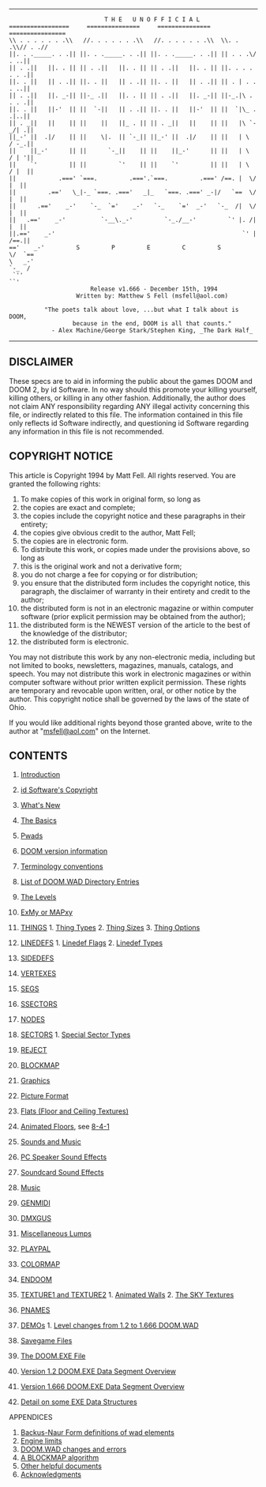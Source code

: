 ------------------------------------------------------------------------------

```
                           T H E   U N O F F I C I A L
=================     ===============     ===============   ================
\\ . . . . . . .\\   //. . . . . . .\\   //. . . . . . .\\  \\. . .\\// . .//
||. . ._____. . .|| ||. . ._____. . .|| ||. . ._____. . .|| || . . .\/ . ..||
|| . .||   ||. . || || . .||   ||. . || || . .||   ||. . || ||. . . . . . .||
||. . ||   || . .|| ||. . ||   || . .|| ||. . ||   || . .|| || . | . . . ..||
|| . .||   ||. _-|| ||-_ .||   ||. . || || . .||   ||. _-|| ||-_.|\ . . . .||
||. . ||   ||-'  || ||  `-||   || . .|| ||. . ||   ||-'  || ||  `|\_ . .|..||
|| . _||   ||    || ||    ||   ||_ . || || . _||   ||    || ||   |\ `-_/| .||
||_-' ||  .|/    || ||    \|.  || `-_|| ||_-' ||  .|/    || ||   | \  / -_.||
||    ||_-'      || ||      `-_||    || ||    ||_-'      || ||   | \  / | '||
||    `'         || ||         `'    || ||    `'         || ||   | \  / |  ||
||            .===' `===.         .==='.`===.         .===' /==. |  \/  |  ||
||         .=='   \_|-_ `===. .==='   _|_   `===. .===' _-|/   `==  \/  |  ||
||      .=='    _-'    `-_  `='    _-'   `-_    `='  _-'   `-_  /|  \/  |  ||
||   .=='    _-'          `-__\._-'         `-_./__-'         `' |. /|  |  ||
||.=='    _-'                                                     `' | /==.||
=='    _-'         S         P         E         C         S          \/  `==
\   _-'                                                                `-_  /
 `''                                                                      ``'
                       Release v1.666 - December 15th, 1994
                   Written by: Matthew S Fell (msfell@aol.com)

          "The poets talk about love, ...but what I talk about is DOOM,
                  because in the end, DOOM is all that counts."
            - Alex Machine/George Stark/Stephen King, _The Dark Half_
```

------------------------------------------------------------------------------



DISCLAIMER
----------

These specs are to aid in informing the public about the games
DOOM and DOOM 2, by id Software.  In no way should this promote your
killing yourself, killing others, or killing in any other fashion.
Additionally, the author does not claim ANY responsibility
regarding ANY illegal activity concerning this file, or indirectly related
to this file.  The information contained in this file only reflects
id Software indirectly, and questioning id Software regarding any
information in this file is not recommended.

COPYRIGHT NOTICE
----------------

This article is Copyright 1994 by Matt Fell.  All rights reserved.
You are granted the following rights:

1. To make copies of this work in original form, so long as
  1. the copies are exact and complete;
  2. the copies include the copyright notice and these paragraphs
     in their entirety;
  3. the copies give obvious credit to the author, Matt Fell;
  4. the copies are in electronic form.
2. To distribute this work, or copies made under the provisions
   above, so long as
  1. this is the original work and not a derivative form;
  2. you do not charge a fee for copying or for distribution;
  3. you ensure that the distributed form includes the copyright
     notice, this paragraph, the disclaimer of warranty in
     their entirety and credit to the author;
  4. the distributed form is not in an electronic magazine or
     within computer software (prior explicit permission may be
     obtained from the author);
  5. the distributed form is the NEWEST version of the article to
     the best of the knowledge of the distributor;
  6. the distributed form is electronic.

You may not distribute this work by any non-electronic media,
including but not limited to books, newsletters, magazines, manuals,
catalogs, and speech.  You may not distribute this work in electronic
magazines or within computer software without prior written explicit
permission.  These rights are temporary and revocable upon written, oral,
or other notice by the author. This copyright notice shall be governed
by the laws of the state of Ohio.

If you would like additional rights beyond those granted above,
write to the author at "msfell@aol.com" on the Internet.

CONTENTS
--------

1. [Introduction][1]
  1. [id Software's Copyright][1-1]
  2. [What's New][1-2]
2. [The Basics][2]
  1. [Pwads][2-1]
  2. [DOOM version information][2-2]
  3. [Terminology conventions][2-3]
3. [List of DOOM.WAD Directory Entries][3]
4. [The Levels][4]
  1. [ExMy or MAPxy][4-1]
  2. [THINGS][4-2]
    1. [Thing Types][4-2-1]
    2. [Thing Sizes][4-2-2]
    3. [Thing Options][4-2-3]
  3. [LINEDEFS][4-3]
    1. [Linedef Flags][4-3-1]
    2. [Linedef Types][4-3-2]
  4. [SIDEDEFS][4-4]
  5. [VERTEXES][4-5]
  6. [SEGS][4-6]
  7. [SSECTORS][4-7]
  8. [NODES][4-8]
  9. [SECTORS][4-9]
    1. [Special Sector Types][4-9-1]
  10. [REJECT][4-10]
  11. [BLOCKMAP][4-11]
5. [Graphics][5]
  1. [Picture Format][5-1]
6. [Flats (Floor and Ceiling Textures)][6]
  1. [Animated Floors][6-1], see [8-4-1][8-4-1]
7. [Sounds and Music][7]
  1. [PC Speaker Sound Effects][7-1]
  2. [Soundcard Sound Effects][7-2]
  3. [Music][7-3]
  4. [GENMIDI][7-4]
  5. [DMXGUS][7-5]
8. [Miscellaneous Lumps][8]
  1. [PLAYPAL][8-1]
  2. [COLORMAP][8-2]
  3. [ENDOOM][8-3]
  4. [TEXTURE1 and TEXTURE2][8-4]
    1. [Animated Walls][8-4-1]
    2. [The SKY Textures][8-4-2]
  5. [PNAMES][8-5]
  6. [DEMOs][8-6]
    1. [Level changes from 1.2 to 1.666 DOOM.WAD][8-6-1]
9. [Savegame Files][9]

10. [The DOOM.EXE File][10]
  1. [Version 1.2 DOOM.EXE Data Segment Overview][10-1]
  2. [Version 1.666 DOOM.EXE Data Segment Overview][10-2]
  3. [Detail on some EXE Data Structures][10-3]

APPENDICES

1. [Backus-Naur Form definitions of wad elements][A-1]
2. [Engine limits][A-2]
3. [DOOM.WAD changes and errors][A-3]
4. [A BLOCKMAP algorithm][A-4]
5. [Other helpful documents][A-5]
6. [Acknowledgments][A-6]

[1]: ./Chapter01.md
[1-1]: ./Chapter01.md
[1-2]: ./Chapter01.md


[2]: ./Chapter02.md
[2-1]: ./Chapter02.md
[2-2]: ./Chapter02.md
[2-3]: ./Chapter02.md

[3]: ./Chapter03.md

[4]: ./Chapter04.md
[4-1]: ./Chapter04.md
[4-2]: ./Chapter04.md
[4-2-1]: ./Chapter04.md
[4-2-2]: ./Chapter04.md
[4-2-3]: ./Chapter04.md
[4-3]: ./Chapter04.md
[4-3-1]: ./Chapter04.md
[4-3-2]: ./Chapter04.md
[4-4]: ./Chapter04.md
[4-5]: ./Chapter04.md
[4-6]: ./Chapter04.md
[4-7]: ./Chapter04.md
[4-8]: ./Chapter04.md
[4-9]: ./Chapter04.md
[4-9-1]: ./Chapter04.md
[4-10]: ./Chapter04.md
[4-11]: ./Chapter04.md

[5]: ./Chapter05.md
[5-1]: ./Chapter05.md

[6]: ./Chapter06.md
[6-1]: ./Chapter06.md

[7]: ./Chapter07.md
[7-1]: ./Chapter07.md
[7-2]: ./Chapter07.md
[7-3]: ./Chapter07.md
[7-4]: ./Chapter07.md
[7-5]: ./Chapter07.md

[8]: ./Chapter08.md
[8-1]: ./Chapter08.md
[8-2]: ./Chapter08.md
[8-3]: ./Chapter08.md
[8-4]: ./Chapter08.md
[8-4-1]: ./Chapter08.md
[8-4-2]: ./Chapter08.md
[8-5]: ./Chapter08.md
[8-6]: ./Chapter08.md
[8-6-1]: ./Chapter08.md

[9]: ./Chapter09.md

[10]: ./Chapter10.md
[10-1]: ./Chapter10.md
[10-2]: ./Chapter10.md
[10-3]: ./Chapter10.md


[A-1]: ./Chapter11.md
[A-2]: ./Chapter12.md
[A-3]: ./Chapter13.md
[A-4]: ./Chapter14.md
[A-5]: ./Chapter15.md
[A-6]: ./Chapter16.md
